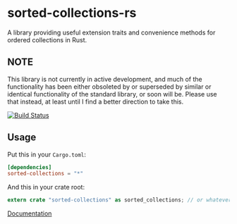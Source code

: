 sorted-collections-rs
=====================

A library providing useful extension traits and convenience methods for ordered collections in Rust.

## NOTE
This library is not currently in active development, and much of the functionality has been either obsoleted by or superseded by similar or identical functionality of the standard library, or soon will be.  Please use that instead, at least until I find a better direction to take this. 

[![Build Status](https://travis-ci.org/csouth3/sorted-collections-rs.svg?branch=master)](https://travis-ci.org/csouth3/sorted-collections-rs)

## Usage

Put this in your `Cargo.toml`:

```toml
[dependencies]
sorted-collections = "*"
```

And this in your crate root:

```rust
extern crate "sorted-collections" as sorted_collections; // or whatever you want to import it as
```

[Documentation](http://csouth3.github.io/sorted-collections-rs/sorted-collections)
